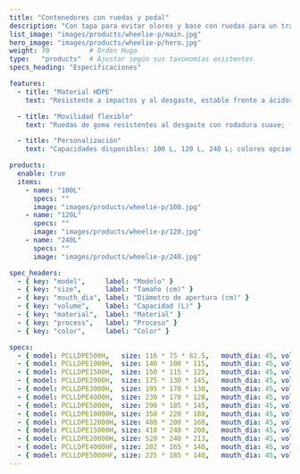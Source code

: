 ```yaml
---
title: "Contenedores con ruedas y pedal"
description: "Con tapa para evitar olores y base con ruedas para un traslado sencillo; adecuados para comunidades, calles y parques."
list_image: "images/products/wheelie-p/main.jpg"
hero_image: "images/products/wheelie-p/hero.jpg"
weight: 70          # Orden Hugo
type:   "products"  # Ajustar según sus taxonomías existentes
specs_heading: "Especificaciones"

features:
  - title: "Material HDPE"
    text: "Resistente a impactos y al desgaste, estable frente a ácidos y álcalis; cuerpo grueso y larga vida útil."

  - title: "Movilidad flexible"
    text: "Ruedas de goma resistentes al desgaste con rodadura suave; fácil de empujar incluso a plena carga."

  - title: "Personalización"
    text: "Capacidades disponibles: 100 L, 120 L, 240 L; colores opcionales y personalización de logotipo."

products:
  enable: true
  items:
    - name: "100L"
      specs: ""
      image: "images/products/wheelie-p/100.jpg"
    - name: "120L"
      specs: ""
      image: "images/products/wheelie-p/120.jpg"
    - name: "240L"
      specs: ""
      image: "images/products/wheelie-p/240.jpg"

spec_headers:
  - { key: "model",     label: "Modelo" }
  - { key: "size",      label: "Tamaño (cm)" }
  - { key: "mouth_dia", label: "Diámetro de apertura (cm)" }
  - { key: "volume",    label: "Capacidad (L)" }
  - { key: "material",  label: "Material" }
  - { key: "process",   label: "Proceso" }
  - { key: "color",     label: "Color" }

specs:
  - { model: PCLLDPE500H,   size: 116 * 75 * 82.5,   mouth_dia: 45, volume: 500,   material: LLDPE, process: Rotomoldeo, color: Blanco }
  - { model: PCLLDPE1000H,  size: 140 * 100 * 115,   mouth_dia: 45, volume: 1000,  material: LLDPE, process: Rotomoldeo, color: Blanco }
  - { model: PCLLDPE1500H,  size: 150 * 115 * 125,   mouth_dia: 45, volume: 1500,  material: LLDPE, process: Rotomoldeo, color: Blanco }
  - { model: PCLLDPE2000H,  size: 175 * 130 * 145,   mouth_dia: 45, volume: 2000,  material: LLDPE, process: Rotomoldeo, color: Blanco }
  - { model: PCLLDPE3000H,  size: 195 * 170 * 130,   mouth_dia: 45, volume: 3000,  material: LLDPE, process: Rotomoldeo, color: Blanco }
  - { model: PCLLDPE4000H,  size: 230 * 170 * 128,   mouth_dia: 45, volume: 4000,  material: LLDPE, process: Rotomoldeo, color: Blanco }
  - { model: PCLLDPE5000H,  size: 290 * 185 * 145,   mouth_dia: 45, volume: 5000,  material: LLDPE, process: Rotomoldeo, color: Blanco }
  - { model: PCLLDPE10000H, size: 350 * 220 * 180,   mouth_dia: 45, volume: 10000, material: LLDPE, process: Rotomoldeo, color: Blanco }
  - { model: PCLLDPE12000H, size: 480 * 200 * 168,   mouth_dia: 45, volume: 12000, material: LLDPE, process: Rotomoldeo, color: Blanco }
  - { model: PCLLDPE15000H, size: 410 * 240 * 200,   mouth_dia: 45, volume: 15000, material: LLDPE, process: Rotomoldeo, color: Blanco }
  - { model: PCLLDPE20000H, size: 520 * 240 * 213,   mouth_dia: 45, volume: 20000, material: LLDPE, process: Rotomoldeo, color: Blanco }
  - { model: PCLLDPE4000HF, size: 202 * 165 * 140,   mouth_dia: 45, volume: 4000,  material: LLDPE, process: Rotomoldeo, color: Blanco }
  - { model: PCLLDPE5000HF, size: 225 * 185 * 140,   mouth_dia: 45, volume: 5000,  material: LLDPE, process: Rotomoldeo, color: Blanco }
---
```


